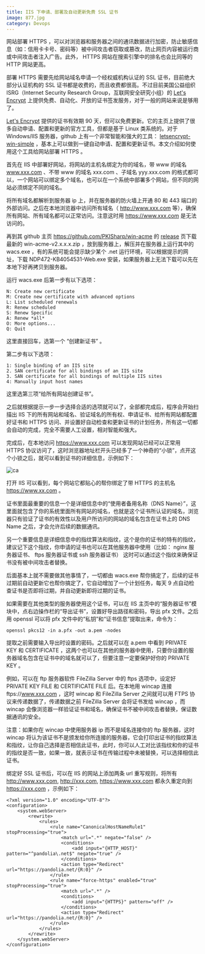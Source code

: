 ```yaml
---
title: IIS 下申请、部署及自动更新免费 SSL 证书
image: 877.jpg
category: Devops
---
```


网站部署 HTTPS ，可以对浏览器和服务器之间的通讯数据进行加密，防止敏感信息（如：信用卡卡号、密码等）被中间攻击者窃取或篡改，防止网页内容被运行商或中间攻击者注入广告。此外， HTTPS 网站在搜索引擎中的排名也会比同等的 HTTP 网站更高。

部署 HTTPS 需要先给网站域名申请一个经权威机构认证的 SSL 证书，目前绝大部分认证机构的 SSL 证书都是收费的，而且收费都很高。不过目前美国公益组织 ISRG（Internet Security Research Group，互联网安全研究小组）的 [Let's Encrypt](https://letsencrypt.org/) 上提供免费、自动化、开放的证书签发服务，对于一般的网站来说是够用了。

[Let's Encrypt](https://letsencrypt.org/) 提供的证书有效期 90 天，但可以免费更新。它的主页上提供了很多自动申请、配置和更新的官方工具，但都是基于 Linux 类系统的。对于 Windows/IIS 服务器，github 上有一个非常智能和强大的工具： [letsencrypt-win-simple](https://github.com/PKISharp/win-acme) ，基本上可以做到一键自动申请、配置和更新证书。本文介绍如何使用这个工具给网站部署 HTTPS 。

首先在 IIS 中部署好网站，将网站的主机名绑定为你的域名，带 www 的域名 www.xxx.com 、不带 www 的域名 xxx.com 、子域名 yyy.xxx.com 的格式都可以，一个网站可以绑定多个域名，也可以在一个系统中部署多个网站，但不同的网站必须绑定不同的域名。

将所有域名都解析到服务器 ip 上，并在服务器的防火墙上开通 80 和 443 端口的外部访问。之后在本地浏览器中访问所有域名（ http://www.xxx.com 等），确保所有网站、所有域名都可以正常访问。注意这时用 https://www.xxx.com 是无法访问的。

再到其 github 主页 <https://github.com/PKISharp/win-acme> 的 [release](https://github.com/PKISharp/win-acme/releases) 页下载最新的 win-acme-v2.x.x.x.zip ，放到服务器上，解压并在服务器上运行其中的 wacs.exe ，有的系统可能会提示缺少某个 .net 运行环境，可以根据提示的网址，下载 NDP472-KB4054531-Web.exe 安装，如果服务器上无法下载可以先在本地下好再拷贝到服务器。

运行 wacs.exe 后第一步有以下选项：

    N: Create new certificate
    M: Create new certificate with advanced options
    L: List scheduled renewals
    R: Renew scheduled
    S: Renew Specific
    A: Renew *all*
    O: More options...
    Q: Quit

这里直接回车，选第一个 “创建新证书” 。

第二步有以下选项：

    1: Single binding of an IIS site
    2. SAN certificate for all bindings of an IIS site
    3. SAN certificate for all bindings of multiple IIS sites
    4: Manually input host names

这里选第三项“给所有网站创建证书”。

之后就根据提示一步一步选择合适的选项就可以了，全部都完成后，程序会开始扫描出 IIS 下的所有网站和域名、验证域名的所有权、申请证书、给所有网站都配置好证书和 HTTPS 访问、并设置好自动检查和更新证书的计划任务，所有这一切都会自动的完成，完全不需要人工设置，相对智能和强大。

完成后，在本地访问 https://www.xxx.com 可以发现网站已经可以正常用 HTTPS 协议访问了，这时浏览器地址栏开头已经多了一个神奇的“小锁”，点开这个小锁之后，就可以看到证书的详细信息，示例如下：

![ca](../resources/picture/ca.png)

打开 IIS 可以看到，每个网站它都贴心的帮你绑定了带 HTTPS 的主机名 https://www.xx.com 。

证书里面最重要的信息一个是详细信息中的“使用者备用名称（DNS Name）”，这里面就包含了你的系统里面所有网站的域名，也就是这个证书所认证的域名，浏览器只有验证了证书的有效性以及用户所访问的网站的域名包含在证书上的 DNS Name 之后，才会允许后续的数据通讯。

另一个重要信息是详细信息中的指纹算法和指纹，这个是你的证书的特有的指纹，建议记下这个指纹，你申请的证书也可以在其他服务器中使用（比如： nginx 服务器证书、 ftps 服务器证书或 ssh 服务器证书） 这时可以通过这个指纹来确保证书没有被中间攻击者替换。

后面基本上就不需要做其他事情了，一切都由 wacs.exe 帮你搞定了，后续的证书过期前自动更新它也帮你搞定了，它自动增加了一个计划任务，每天 9 点自动检查证书是否即将过期，并自动更新即将过期的证书。

如果需要在其他类型的服务器使用这个证书，可以在 IIS 主页中的“服务器证书”模块中，点右边操作栏的“导出证书”，设置好导出路径和密码，导出 pfx 文件。之后用 openssl 可以将 pfx 文件中的“私钥”和“证书信息”提取出来，命令为：

    openssl pkcs12 -in a.pfx -out a.pem -nodes

提取之前需要输入导出时设置的密码。之后就可以在 a.pem 中看到 PRIVATE KEY 和 CERTIFICATE ，这两个也可以在其他的服务器中使用，只要你设置的服务器域名包含在证书中的域名就可以了，但要注意一定要保护好你的 PRIVATE KEY 。

例如，可以在 ftp 服务器软件 FileZilla Server 中的 ftps 选项中，设定好 PRIVATE KEY FILE 和 CERTIFICATE FILE 后。在本地用 wincap 连接 ftps://www.xxx.com ，这时 wincap 和 FileZilla Server 之间就可以用 FTPS 协议来传递数据了，传递数据之前 FileZilla Server 会将证书发给 wincap ，而 wincap 会像浏览器一样验证证书和域名，确保证书不被中间攻击者替换，保证数据通讯的安全。

注意：如果你在 wincap 中使用服务器 ip 而不是域名连接你的 ftp 服务器，这时 wincap 将认为该证书不是颁发给你所连接的服务器，它会打印出证书的指纹算法和指纹，让你自己选择是否相信此证书，此时，你可以人工对比该指纹和你的证书的指纹是否一致，如果一致，就表示证书在传输过程中未被替换，可以选择相信此证书。

绑定好 SSL 证书后，可以在 IIS 的网站上添加两条 url 重写规则，将所有 http://www.xxx.com, http://xxx.com, https://www.xxx.com 都永久重定向到 https://xxx.com ，示例如下：

```
<?xml version="1.0" encoding="UTF-8"?>
<configuration>
    <system.webServer>
        <rewrite>
            <rules>
                <rule name="CanonicalHostNameRule1" stopProcessing="true">
                    <match url=".*" negate="false" />
                    <conditions>
                        <add input="{HTTP_HOST}" pattern="^pandolia\.net$" negate="true" />
                    </conditions>
                    <action type="Redirect" url="https://pandolia.net/{R:0}" />
                </rule>
                <rule name="force-https" enabled="true" stopProcessing="true">
                    <match url=".*" />
                    <conditions>
                        <add input="{HTTPS}" pattern="off" />
                    </conditions>
                    <action type="Redirect" url="https://pandolia.net/{R:0}" />
                </rule>
            </rules>
        </rewrite>
    </system.webServer>
</configuration>
```